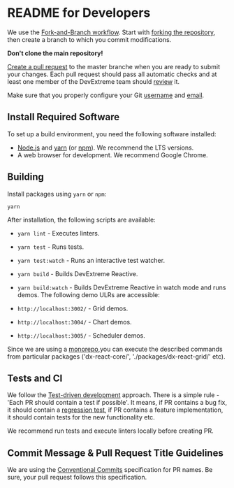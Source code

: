 # README for Developers

We use the [Fork-and-Branch workflow](http://blog.scottlowe.org/2015/01/27/using-fork-branch-git-workflow/). Start with [forking the repository](https://help.github.com/articles/fork-a-repo/), then create a branch to which you commit modifications.

**Don't clone the main repository!**

[Create a pull request](https://help.github.com/articles/creating-a-pull-request-from-a-fork/) to the master branche when you are ready to submit your changes. Each pull request should pass all automatic checks and at least one member of the DevExtreme team should [review](https://help.github.com/articles/about-pull-request-reviews/) it.

Make sure that you properly configure your Git [username](https://help.github.com/articles/setting-your-username-in-git) and [email](https://help.github.com/articles/setting-your-email-in-git).

## Install Required Software

To set up a build environment, you need the following software installed:

- [Node.js](https://nodejs.org/en/download/) and [yarn](https://yarnpkg.com/en/) (or [npm](https://www.npmjs.com/get-npm)). We recommend the LTS versions.
- A web browser for development. We recommend Google Chrome.

## Building

Install packages using `yarn` or `npm`:

    yarn

After installation, the following scripts are available:

- `yarn lint` - Executes linters.
- `yarn test` - Runs tests.
- `yarn test:watch` - Runs an interactive test watcher.
- `yarn build` - Builds DevExtreme Reactive.
- `yarn build:watch` - Builds DevExtreme Reactive in watch mode and runs demos. The following demo ULRs are accessible:

- `http://localhost:3002/` - Grid demos.
- `http://localhost:3004/` - Chart demos.
- `http://localhost:3005/` - Scheduler demos.

Since we are using a [monorepo](https://en.wikipedia.org/wiki/Monorepo),you can execute the described commands from particular packages ('dx-react-core/', './packages/dx-react-grid/' etc).

## Tests and CI

We follow the [Test-driven development](https://en.wikipedia.org/wiki/Test-driven_development) approach. There is a simple rule - 'Each PR should contain a test if possible'. It means, if PR contains a bug fix, it should contain a [regression test](https://en.wikipedia.org/wiki/Regression_testing), if PR contains a feature implementation, it should contain tests for the new functionality etc.

We recommend run tests and execute linters locally before creating PR.

## Commit Message & Pull Request Title Guidelines

We are using the [Conventional Commits](https://www.conventionalcommits.org) specification for PR names. Be sure, your pull request follows this specification.
